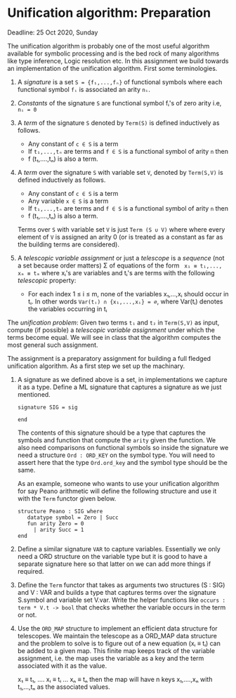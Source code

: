 # Unification algorithm: Preparation

Deadline: 25 Oct 2020, Sunday

The unification algorithm is probably one of the most useful algorithm
available for symbolic processing and is the bed rock of many
algorithms like type inference, Logic resolution etc. In this
assignment we build towards an implementation of the unification
algorithm. First some terminologies.


1. A *signature* is a set `S = {f₁,...,fₙ}` of functional symbols
   where each functional symbol `fᵢ` is associated an arity `nᵢ`.


2. *Constants* of the signature `S` are functional symbol fᵢ's of zero arity
   i.e, `nᵢ = 0`

3. A *term* of the signature `S` denoted by `Term(S)` is defined inductively as follows.

   - Any constant of `c ∈ S` is a term
   - If `t₁,...,tₙ` are terms and `f ∈ S` is a functional symbol of arity `n` then
   - f (t₁,....,tₙ) is also a term.


4. A *term* over the signature `S` with variable set `V`, denoted by `Term(S,V)`
   is defined inductively as follows.

   - Any constant of `c ∈ S` is a term
   - Any variable `x ∈ S` is a term
   - If `t₁,...,tₙ` are terms and `f ∈ S` is a functional symbol of arity `n` then
   - f (t₁,....,tₙ) is also a term.

	Terms over `S` with variable set `V` is just `Term (S ∪ V)` where
	where every element of `V` is assigned an arity 0 (or is treated
	as a constant as far as the building terms are considered).


5. A *telescopic variable assignment* or just a *telescope* is a
   *sequence* (not a set because order matters) Σ of equations of the
   form ` x₁ ≡ t₁,..., xₘ ≡ tₘ` where xᵢ's are variables and tᵢ's are
   terms with the following *telescopic* property:

   - For each index 1 ≤ i ≤ m, none of the variables x₁,...,xᵢ should
	 occur in tᵢ. In other words `Var(tᵢ) ∩ {x₁,...,xᵢ} = ∅`, where
	 Var(tᵢ) denotes the variables occurring in tᵢ

The *unification problem*: Given two terms `t₁` and `t₂` in
`Term(S,V)` as input, compute (if possible) a *telescopic variable
assignment* under which the terms become equal. We will see in class
that the algorithm computes the most general such assignment.

The assignment is a preparatory assignment for building a full fledged
unification algorithm. As a first step we set up the machinary.


1. A signature as we defined above is a set, in implementations we
   capture it as a type. Define a ML signature that captures a
   signature as we just mentioned.

   ```
   signature SIG = sig

   end

   ```

   The contents of this signature should be a type that captures the
   symbols and function that compute the `arity` given the function.
   We also need comparisons on functional symbols so inside the
   signature we need a structure `Ord : ORD_KEY` on the symbol type.
   You will need to assert here that the type `Ord.ord_key` and the
   symbol type should be the same.

   As an example, someone who wants to use your unification algorithm
   for say Peano arithmetic will define the following structure and
   use it with the `Term` functor given below.

   ```
   structure Peano : SIG where
      datatype symbol = Zero | Succ
	  fun arity Zero = 0
	    | arity Succ = 1
   end
   ```


2. Define a similar signature `VAR` to capture variables. Essentially
   we only need a ORD structure on the variable type but it is good to
   have a separate signature here so that latter on we can add more
   things if required.

3. Define the `Term` functor that takes as arguments two structures
   (S : SIG) and V : VAR and builds a type that captures terms over
   the signature S.symbol and variable set V.var. Write the helper
   functions like `occurs : term * V.t -> bool` that checks whether
   the variable occurs in the term or not.

4. Use the `ORD_MAP` structure to implement an efficient data
   structure for telescopes. We maintain the telescope as a ORD_MAP
   data structure and the problem to solve is to figure out of a new
   equation (xᵢ ≡ tᵢ) can be added to a given map. This finite map
   keeps track of the variable assignment, i.e. the map uses the
   variable as a key and the term associated with it as the value.

   x₁ ≡ t₁, .... xᵢ ≡ tᵢ ... xₙ ≡ tₙ then the map will have n keys
   x₁,....,xₙ with t₁,...,tₙ as the associated values.
